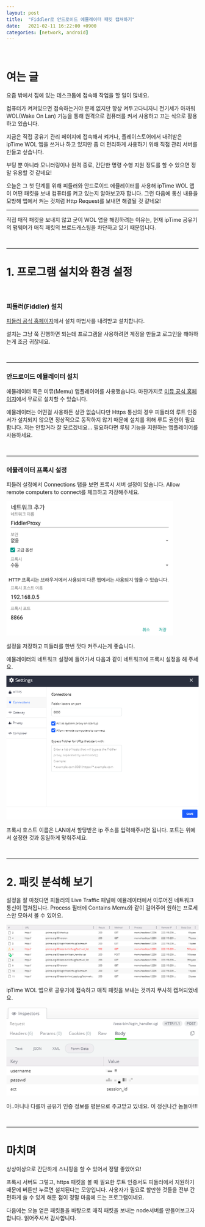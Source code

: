 ```yaml
---
layout: post
title:  "Fiddler로 안드로이드 에뮬레이터 패킷 캡쳐하기"
date:   2021-02-11 16:22:00 +0900
categories: [network, android]
---
```


<br>

# 여는 글

요즘 밖에서 집에 있는 데스크톱에 접속해 작업을 할 일이 많네요. 

컴퓨터가 켜져있으면 접속하는거야 문제 없지만 항상 켜두고다니자니 전기세가 아까워 WOL(Wake On Lan) 기능을 통해 원격으로 컴퓨터를 켜서 사용하고 끄는 식으로 활용하고 있습니다.

지금은 직접 공유기 관리 페이지에 접속해서 켜거나, 플레이스토어에서 내려받은 ipTime WOL 앱을 쓰거나 하고 있지만 좀 더 편리하게 사용하기 위해 직접 관리 서버를 만들고 싶습니다.

부팅 뿐 아니라 모니터링이나 원격 종료, 간단한 명령 수행 지원 정도를 할 수 있으면 정말 유용할 것 같네요!

오늘은 그 첫 단계를 위해 피들러와 안드로이드 에뮬레이터를 사용해 ipTime WOL 앱이 어떤 패킷을 보내 컴퓨터를 켜고 있는지 알아보고자 합니다. 
그런 다음에 통신 내용을 모방해 앱에서 켜는 것처럼 Http Request를 보내면 해결될 것 같네요!


***

직접 매직 패킷을 보내지 않고 굳이 WOL 앱을 해킹하려는 이유는, 현재 ipTime 공유기의 펌웨어가 매직 패킷의 브로드캐스팅을 차단하고 있기 때문입니다.

<br>

***

# 1. 프로그램 설치와 환경 설정

<br>

### 피들러(Fiddler) 설치

[피들러 공식 홈페이지](https://www.telerik.com/fiddler)에서 설치 마법사를 내려받고 설치합니다.

설치는 그냥 쭉 진행하면 되는데 프로그램을 사용하려면 계정을 만들고 로그인을 해야하는게 조금 귀찮네요.

<br>

***

### 안드로이드 에뮬레이터 설치

에뮬레이터 쪽은 미뮤(Memu) 앱플레이어를 사용했습니다. 마찬가지로 [미뮤 공식 홈페이지](https://www.memuplay.com/)에서 무료로 설치할 수 있습니다.

에뮬레이터는 어떤걸 사용하든 상관 없습니다만 Https 통신의 경우 피들러의 루트 인증서가 설치되지 않으면 정상적으로 동작하지 않기 때문에 설치를 위해 루트 권한이 필요합니다. 
저는 안할거라 잘 모르겠네요... 필요하다면 루팅 기능을 지원하는 앱플레이어를 사용하세요.

<br>

***

### 에뮬레이터 프록시 설정

피들러 설정에서 Connections 탭을 보면 프록시 서버 설정이 있습니다.
Allow remote computers to connect를 체크하고 저장해주세요.

![프록시 서버 설정 화면](/assets/images/20210211/001.png)

설정을 저장하고 피들러를 한번 껏다 켜주시는게 좋습니다.


에뮬레이터의 네트워크 설정에 들어가서 다음과 같이 네트워크에 프록시 설정을 해 주세요.

![네트워크 설정 화면](/assets/images/20210211/002.png)

프록시 호스트 이름은 LAN에서 할당받은 ip 주소를 입력해주시면 됩니다.
포트는 위에서 설정한 것과 동일하게 맞춰주세요.

<br>

***

# 2. 패킷 분석해 보기

설정을 잘 마쳤다면 피들러의 Live Traffic 패널에 에뮬레이터에서 이루어진 네트워크 통신이 캡쳐됩니다. 
Process 필터에 Contains Memu와 같이 걸어주어 원하는  프로세스만 모아서 볼 수 있어요.

![트래픽 일람 화면](/assets/images/20210211/003.png)

ipTime WOL 앱으로 공유기에 접속하고 매직 패킷을 보내는 것까지 무사히 캡쳐되었네요.

![패킷 자세히보기 화면](/assets/images/20210211/004.png)

아..아니나 다를까 공유기 인증 정보를 평문으로 주고받고 있네요. 이 정신나간 놈들아!!!

<br>

***

# 마치며

상상이상으로 간단하게 스니핑을 할 수 있어서 정말 좋았어요!

프록시 서버도 그렇고, https 패킷을 볼 때 필요한 루트 인증서도 피들러에서 지원하기 때문에 버튼만 누르면 설치된다는 모양입니다. 사용자가 필요로 할만한 것들을 전부 간편하게 쓸 수 있게 해둔 점이 정말 마음에 드는 프로그램이네요. 

다음에는 오늘 얻은 패킷들을 바탕으로 매직 패킷을 보내는 node서버를 만들어보고자 합니다. 읽어주셔서 감사합니다.